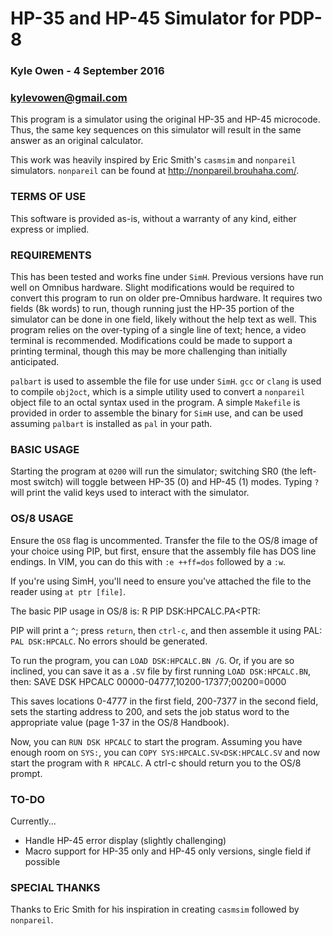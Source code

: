 # HP-35 and HP-45 Simulator for PDP-8 #
### Kyle Owen - 4 September 2016 ###
### kylevowen@gmail.com ###

This program is a simulator using the original HP-35 and HP-45 microcode. Thus,
the same key sequences on this simulator will result in the same answer as an
original calculator.

This work was heavily inspired by Eric Smith's `casmsim` and `nonpareil`
simulators. `nonpareil` can be found at <http://nonpareil.brouhaha.com/>.

### TERMS OF USE ###

This software is provided as-is, without a warranty of any kind, either express
or implied. 

### REQUIREMENTS ###

This has been tested and works fine under `SimH`. Previous versions have run
well on Omnibus hardware. Slight modifications would be required to convert this
program to run on older pre-Omnibus hardware. It requires two fields (8k words)
to run, though running just the HP-35 portion of the simulator can be done in
one field, likely without the help text as well. This program relies on the
over-typing of a single line of text; hence, a video terminal is recommended.
Modifications could be made to support a printing terminal, though this may be
more challenging than initially anticipated. 

`palbart` is used to assemble the file for use under `SimH`. `gcc` or `clang` is
used to compile `obj2oct`, which is a simple utility used to convert a
`nonpareil` object file to an octal syntax used in the program. A simple
`Makefile` is provided in order to assemble the binary for `SimH` use, and can
be used assuming `palbart` is installed as `pal` in your path. 

### BASIC USAGE ###

Starting the program at `0200` will run the simulator; switching SR0 (the
left-most switch) will toggle between HP-35 (0) and HP-45 (1) modes. Typing `?`
will print the valid keys used to interact with the simulator.

### OS/8 USAGE ###

Ensure the `OS8` flag is uncommented. Transfer the file to the OS/8 image of
your choice using PIP, but first, ensure that the assembly file has DOS line
endings. In VIM, you can do this with `:e ++ff=dos` followed by a `:w`. 

If you're using SimH, you'll need to ensure you've attached the file to the
reader using `at ptr [file]`. 

The basic PIP usage in OS/8 is:
    R PIP
    DSK:HPCALC.PA<PTR:

PIP will print a `^`; press `return`, then `ctrl-c`, and then assemble it using
PAL: `PAL DSK:HPCALC`. No errors should be generated.

To run the program, you can `LOAD DSK:HPCALC.BN /G`. Or, if you are so inclined,
you can save it as a `.SV` file by first running `LOAD DSK:HPCALC.BN`, then:
    SAVE DSK HPCALC 00000-04777,10200-17377;00200=0000

This saves locations 0-4777 in the first field, 200-7377 in the second field,
sets the starting address to 200, and sets the job status word to the
appropriate value (page 1-37 in the OS/8 Handbook). 

Now, you can `RUN DSK HPCALC` to start the program. Assuming you have enough
room on `SYS:`, you can `COPY SYS:HPCALC.SV<DSK:HPCALC.SV` and now start the
program with `R HPCALC`. A ctrl-c should return you to the OS/8 prompt.

### TO-DO ###

Currently...
* Handle HP-45 error display (slightly challenging)
* Macro support for HP-35 only and HP-45 only versions, single field if possible

### SPECIAL THANKS ###

Thanks to Eric Smith for his inspiration in creating `casmsim` followed by
`nonpareil`. 
